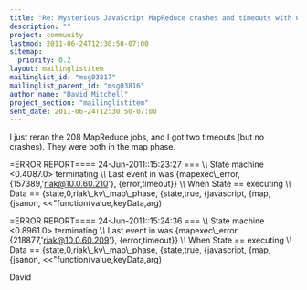 ```yaml
---
title: "Re: Mysterious JavaScript MapReduce crashes and timeouts with 0.14.2"
description: ""
project: community
lastmod: 2011-06-24T12:30:50-07:00
sitemap:
  priority: 0.2
layout: mailinglistitem
mailinglist_id: "msg03817"
mailinglist_parent_id: "msg03816"
author_name: "David Mitchell"
project_section: "mailinglistitem"
sent_date: 2011-06-24T12:30:50-07:00
---
```



I just reran the 208 MapReduce jobs, and I got two timeouts (but no crashes). 
They were both in the map phase.

=ERROR REPORT==== 24-Jun-2011::15:23:27 ===
\\*\\* State machine &lt;0.4087.0&gt; terminating
\\*\\* Last event in was {mapexec\\_error,{157389,'riak@10.0.60.210'},
 {error,timeout}}
\\*\\* When State == executing
\\*\\* Data == {state,0,riak\\_kv\\_map\\_phase,
 {state,true,
 {javascript,
 {map,
 {jsanon,
 &lt;&lt;"function(value,keyData,arg)

=ERROR REPORT==== 24-Jun-2011::15:24:36 ===
\\*\\* State machine &lt;0.8961.0&gt; terminating
\\*\\* Last event in was {mapexec\\_error,{218877,'riak@10.0.60.209'},
 {error,timeout}}
\\*\\* When State == executing
\\*\\* Data == {state,0,riak\\_kv\\_map\\_phase,
 {state,true,
 {javascript,
 {map,
 {jsanon,
 &lt;&lt;"function(value,keyData,arg)

David

